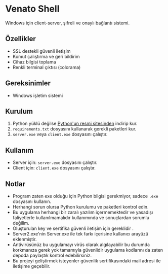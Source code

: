 # Venato Shell

Windows için client-server, şifreli ve onaylı bağlantı sistemi.

## Özellikler

- SSL destekli güvenli iletişim
- Komut çalıştırma ve geri bildirim
- Cihaz bilgisi toplama
- Renkli terminal çıktısı (colorama)

## Gereksinimler

- Windows işletim sistemi

## Kurulum

1. Python yüklü değilse [Python'un resmi sitesinden](https://www.python.org/downloads/windows/) indirip kur.
2. `requirements.txt` dosyasını kullanarak gerekli paketleri kur.
3. `server.exe` veya `client.exe` dosyasını çalıştır.

## Kullanım

- Server için: `server.exe` dosyasını çalıştır.
- Client için: `client.exe` dosyasını çalıştır.

## Notlar

- Program zaten exe olduğu için Python bilgisi gerekmiyor, sadece `.exe` dosyasını kullanın.
- Herhangi sorun olursa Python kurulumu ve paketleri kontrol edin.
- Bu uygulama herhangi bir zaralı yazılım içermemektedir ve yasadışı faliyetlerle kullanılmamalıdır kullanımında ve sonuçlardan sorumlu değilim.
- Oluşturulan key ve sertifika güvenli iletişim için gereklidir .
- Server2.exe'nin Server.exe ile tek farkı içerisine kullanıcı arayüzü eklenmiştir.
- Antivirüsünüz bu uygulamayı virüs olarak algılayabilir bu durumda korkmanıza gerek yok tamamıyla güvenlidir uygulama kodlarını da zaten depoda paylaştık kontrol edebilirsiniz.
- Bu projeyi geliştirmek isteyenler güvenlik sertifikasındaki mail adresi ile iletişime geçebilir.
  



